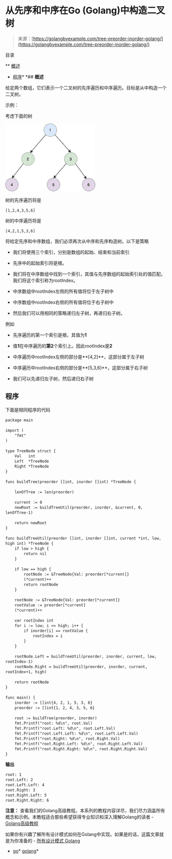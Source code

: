 <!--yml

类别：未分类

日期：2024-10-13 06:45:14

-->

# 从先序和中序在Go (Golang)中构造二叉树

> 来源：[https://golangbyexample.com/tree-preorder-inorder-golang/](https://golangbyexample.com/tree-preorder-inorder-golang/)

目录

**   [概述](#Overview "Overview")

+   [程序](#Program "Program")*  *## **概述**

给定两个数组，它们表示一个二叉树的先序遍历和中序遍历。目标是从中构造一个二叉树。

示例：

考虑下面的树

![](img/9a9347838908483552b24df3dc54cd38.png)

树的先序遍历将是

```
[1,2,4,3,5,6]
```

树的中序遍历将是

```
[4,2,1,5,3,6]
```

将给定先序和中序数组，我们必须再次从中序和先序构造树。以下是策略

+   我们将使用三个索引，分别是数组的起始、结束和当前索引

+   先序中的起始索引将是根。

+   我们将在中序数组中找到一个索引，其值与先序数组的起始索引处的值匹配。我们将这个索引称为rootIndex。

+   中序数组中rootIndex左侧的所有值将位于左子树中

+   中序数组中rootIndex右侧的所有值将位于右子树中

+   然后我们可以用相同的策略递归左子树，再递归右子树。

例如

+   先序遍历的第一个索引是根，其值为**1**

+   值**1**在中序遍历的**第2**个索引上。因此rootIndex是**2**

+   中序遍历中rootIndex左侧的部分是**[4,2]**，这部分属于左子树

+   中序遍历中rootIndex右侧的部分是**[5,3,6]**，这部分属于右子树

+   我们可以先递归左子树，然后递归右子树

## **程序**

下面是相同程序的代码

```
package main

import (
	"fmt"
)

type TreeNode struct {
	Val   int
	Left  *TreeNode
	Right *TreeNode
}

func buildTree(preorder []int, inorder []int) *TreeNode {

	lenOfTree := len(preorder)

	current := 0
	newRoot := buildTreeUtil(preorder, inorder, &current, 0, lenOfTree-1)

	return newRoot
}

func buildTreeUtil(preorder []int, inorder []int, current *int, low, high int) *TreeNode {
	if low > high {
		return nil
	}

	if low == high {
		rootNode := &TreeNode{Val: preorder[*current]}
		(*current)++
		return rootNode
	}

	rootNode := &TreeNode{Val: preorder[*current]}
	rootValue := preorder[*current]
	(*current)++

	var rootIndex int
	for i := low; i <= high; i++ {
		if inorder[i] == rootValue {
			rootIndex = i
		}
	}

	rootNode.Left = buildTreeUtil(preorder, inorder, current, low, rootIndex-1)
	rootNode.Right = buildTreeUtil(preorder, inorder, current, rootIndex+1, high)

	return rootNode
}

func main() {
	inorder := []int{4, 2, 1, 5, 3, 6}
	preorder := []int{1, 2, 4, 3, 5, 6}

	root := buildTree(preorder, inorder)
	fmt.Printf("root: %d\n", root.Val)
	fmt.Printf("root.Left: %d\n", root.Left.Val)
	fmt.Printf("root.Left.Left: %d\n", root.Left.Left.Val)
	fmt.Printf("root.Right: %d\n", root.Right.Val)
	fmt.Printf("root.Right.Left: %d\n", root.Right.Left.Val)
	fmt.Printf("root.Right.Right: %d\n", root.Right.Right.Val)
}
```

**输出**

```
root: 1
root.Left: 2
root.Left.Left: 4
root.Right: 3
root.Right.Left: 5
root.Right.Right: 6
```

**注意：** 查看我们的Golang高级教程。本系列的教程内容详尽，我们尽力涵盖所有概念和示例。本教程适合那些希望获得专业知识和深入理解Golang的读者 - [Golang高级教程](https://golangbyexample.com/golang-comprehensive-tutorial/)

如果你有兴趣了解所有设计模式如何在Golang中实现。如果是的话，这篇文章就是为你准备的 - [所有设计模式 Golang](https://golangbyexample.com/all-design-patterns-golang/)

+   [go](https://golangbyexample.com/tag/go/)*   [golang](https://golangbyexample.com/tag/golang/)*
